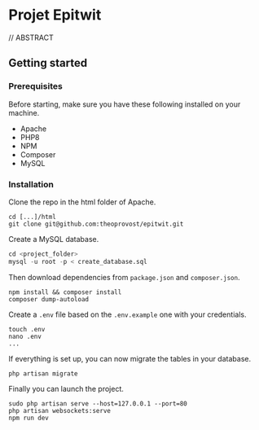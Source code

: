 # Projet Epitwit

// ABSTRACT

## Getting started

### Prerequisites
Before starting, make sure you have these following installed on your machine.
- Apache
- PHP8
- NPM
- Composer
- MySQL

### Installation
Clone the repo in the html folder of Apache.
```
cd [...]/html
git clone git@github.com:theoprovost/epitwit.git
```
Create a MySQL database.
```sql
cd <project_folder>
mysql -u root -p < create_database.sql
```
Then download dependencies from `package.json` and `composer.json`.
```
npm install && composer install
composer dump-autoload
```
Create a `.env` file based on the `.env.example` one with your credentials.
```
touch .env
nano .env
...
```
If everything is set up, you can now migrate the tables in your database.
```
php artisan migrate
```
Finally you can launch the project.
```
sudo php artisan serve --host=127.0.0.1 --port=80
php artisan websockets:serve
npm run dev
```
##